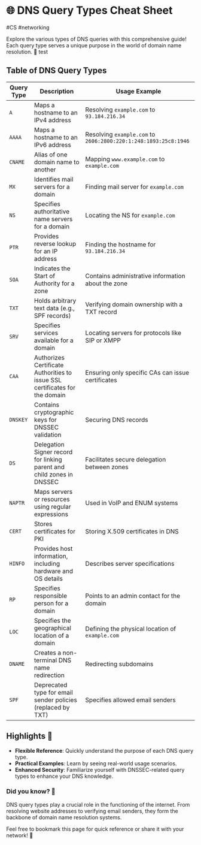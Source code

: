 # 🌐 DNS Query Types Cheat Sheet
#CS #networking 

Explore the various types of DNS queries with this comprehensive guide! Each query type serves a unique purpose in the world of domain name resolution. 🌟
test
## Table of DNS Query Types

| **Query Type** | **Description**                                                             | **Usage Example**                                               |
| -------------- | --------------------------------------------------------------------------- | --------------------------------------------------------------- |
| `A`            | Maps a hostname to an IPv4 address                                          | Resolving `example.com` to `93.184.216.34`                      |
| `AAAA`         | Maps a hostname to an IPv6 address                                          | Resolving `example.com` to `2606:2800:220:1:248:1893:25c8:1946` |
| `CNAME`        | Alias of one domain name to another                                         | Mapping `www.example.com` to `example.com`                      |
| `MX`           | Identifies mail servers for a domain                                        | Finding mail server for `example.com`                           |
| `NS`           | Specifies authoritative name servers for a domain                           | Locating the NS for `example.com`                               |
| `PTR`          | Provides reverse lookup for an IP address                                   | Finding the hostname for `93.184.216.34`                        |
| `SOA`          | Indicates the Start of Authority for a zone                                 | Contains administrative information about the zone              |
| `TXT`          | Holds arbitrary text data (e.g., SPF records)                               | Verifying domain ownership with a TXT record                    |
| `SRV`          | Specifies services available for a domain                                   | Locating servers for protocols like SIP or XMPP                 |
| `CAA`          | Authorizes Certificate Authorities to issue SSL certificates for the domain | Ensuring only specific CAs can issue certificates               |
| `DNSKEY`       | Contains cryptographic keys for DNSSEC validation                           | Securing DNS records                                            |
| `DS`           | Delegation Signer record for linking parent and child zones in DNSSEC       | Facilitates secure delegation between zones                     |
| `NAPTR`        | Maps servers or resources using regular expressions                         | Used in VoIP and ENUM systems                                   |
| `CERT`         | Stores certificates for PKI                                                 | Storing X.509 certificates in DNS                               |
| `HINFO`        | Provides host information, including hardware and OS details                | Describes server specifications                                 |
| `RP`           | Specifies responsible person for a domain                                   | Points to an admin contact for the domain                       |
| `LOC`          | Specifies the geographical location of a domain                             | Defining the physical location of `example.com`                 |
| `DNAME`        | Creates a non-terminal DNS name redirection                                 | Redirecting subdomains                                          |
| `SPF`          | Deprecated type for email sender policies (replaced by TXT)                 | Specifies allowed email senders                                 |

## Highlights 🎉

- **Flexible Reference**: Quickly understand the purpose of each DNS query type.
- **Practical Examples**: Learn by seeing real-world usage scenarios.
- **Enhanced Security**: Familiarize yourself with DNSSEC-related query types to enhance your DNS knowledge.

### Did you know? 🤔
DNS query types play a crucial role in the functioning of the internet. From resolving website addresses to verifying email senders, they form the backbone of domain name resolution systems.

Feel free to bookmark this page for quick reference or share it with your network! 🌟

